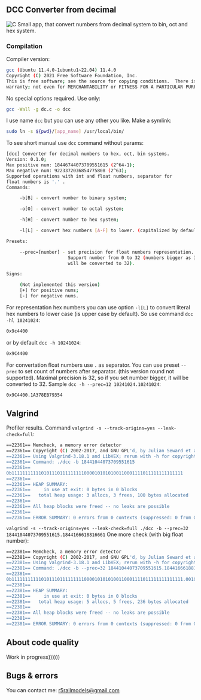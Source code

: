 ## DCC Converter from decimal

![C](https://img.shields.io/badge/c-%2300599C.svg?style=for-the-badge&logo=c&logoColor=white)
Small app, that convert numbers from decimal system
to bin, oct and hex system.

### Compilation

Compiler version:
```bash
gcc (Ubuntu 11.4.0-1ubuntu1~22.04) 11.4.0
Copyright (C) 2021 Free Software Foundation, Inc.
This is free software; see the source for copying conditions.  There is NO
warranty; not even for MERCHANTABILITY or FITNESS FOR A PARTICULAR PURPOSE.
```

No special options required. Use only:
```bash
gcc -Wall -g dc.c -o dcc
```

I use name `dcc` but you can use any other you like.
Make a symlink:
```bash
sudo ln -s ${pwd}/[app_name] /usr/local/bin/
```

To see short manual use `dcc` command without params:
```bash
[dcc] Converter for decimal numbers to hex, oct, bin systems.
Version: 0.1.0;
Max positive num: 18446744073709551615 (2^64-1);
Max negative num: 9223372036854775808 (2^63);
Supported operations with int and float numbers, separator for
float numbers is '.' .
Commands:

	 -b[B] - convert number to binary system;

	 -o[O] - convert number to octal system;

	 -h[H] - convert number to hex system;

	 -l[L] - convert hex numbers [A-F] to lower. (capitalized by default)

Presets:

	 --prec=[number] - set precision for float numbers representation.
	                   Support number from 0 to 32 (numbers bigger as 32
	                   will be converted to 32).

Signs:

	 (Not implemented this version)
	 [+] for positive nums;
	 [-] for negative nums.
```

For representation hex numbers you can use option `-l[L]` to
convert literal hex numbers to lower case (is upper case by default).
So use command `dcc -hl 10241024`:
```bash
0x9c4400
```
or by default `dcc -h 10241024`:
```bash
0x9C4400
```

For convertation float numbers use `.` as separator. You can use
preset `--prec` to set count of numbers after separator.
(this version round not supported).
Maximal precision is 32, so if you set number bigger, it will
be converted to 32. Sample `dcc -h --prec=12 10241024.10241024`:
```bash
0x9C4400.1A378EB79354
```

## Valgrind

Profiler results. Command `valgrind -s --track-origins=yes --leak-check=full`:
```bash
==22361== Memcheck, a memory error detector
==22361== Copyright (C) 2002-2017, and GNU GPL'd, by Julian Seward et al.
==22361== Using Valgrind-3.18.1 and LibVEX; rerun with -h for copyright info
==22361== Command: ./dcc -b 18441044073709551615
==22361== 
0b1111111111101011101111111110000101010100110001111011111111111111
==22361== 
==22361== HEAP SUMMARY:
==22361==     in use at exit: 0 bytes in 0 blocks
==22361==   total heap usage: 3 allocs, 3 frees, 100 bytes allocated
==22361== 
==22361== All heap blocks were freed -- no leaks are possible
==22361== 
==22361== ERROR SUMMARY: 0 errors from 0 contexts (suppressed: 0 from 0)
```

`valgrind -s --track-origins=yes --leak-check=full ./dcc -b --prec=32 18441044073709551615.1844166618816661`
One more check (with big float number):
```bash
==22381== Memcheck, a memory error detector
==22381== Copyright (C) 2002-2017, and GNU GPL'd, by Julian Seward et al.
==22381== Using Valgrind-3.18.1 and LibVEX; rerun with -h for copyright info
==22381== Command: ./dcc -b --prec=32 18441044073709551615.1844166618816661
==22381== 
0b1111111111101011101111111110000101010100110001111011111111111111.00101111001101011110111000101011
==22381== 
==22381== HEAP SUMMARY:
==22381==     in use at exit: 0 bytes in 0 blocks
==22381==   total heap usage: 5 allocs, 5 frees, 236 bytes allocated
==22381== 
==22381== All heap blocks were freed -- no leaks are possible
==22381== 
==22381== ERROR SUMMARY: 0 errors from 0 contexts (suppressed: 0 from 0)
```

## About code quality

Work in progress))))))

## Bugs & errors

You can contact me: r5railmodels@gmail.com


